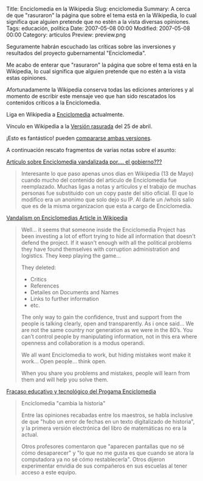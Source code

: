 Title: Enciclomedia en la Wikipedia
Slug: enciclomedia
Summary: A cerca de que "rasuraron" la página que sobre el tema está en la Wikipedia, lo cual significa que alguien pretende que no estén a la vista diversas opiniones.
Tags: educación, política
Date: 2007-05-08 00:00
Modified: 2007-05-08 00:00
Category: articulos
Preview: preview.png


Seguramente habrán escuchado las críticas sobre las inversiones y resultados del proyecto gubernamental "Enciclomedia".

Me acabo de enterar que "rasuraron" la página que sobre el tema está en la Wikipedia, lo cual significa que alguien pretende que no estén a la vista estas opiniones.

Afortunadamente la Wikipedia conserva todas las ediciones anteriores y al momento de escribir este mensaje veo que han sido rescatados los contenidos críticos a la Enciclomedia.

Liga en Wikipedia a [Enciclomedia](http://es.wikipedia.org/wiki/Enciclomedia) actualmente.

Vínculo en Wikipedia a la [Versión rasurada](http://es.wikipedia.org/w/index.php?title=Enciclomedia&oldid=8368915) del 25 de abril.

¡Esto es fantástico! pueden [compararse ambas versiones](http://es.wikipedia.org/w/index.php?title=Enciclomedia&diff=8865048&oldid=8368915).

A continuación rescato fragmentos de varias notas sobre el asunto:

[Artículo sobre Enciclomedia vandalizada por.... el gobierno???](http://cofradia.org/modules.php?name=News&file=article&sid=19696)

> Interesante lo que paso apenas unos dias en Wikipedia (13 de Mayo) cuando mucho del contenido del articulo de Enciclomedia fue reemplazado. Muchas ligas a notas y articulos y el trabajo de muchas personas fue substituido con un copy paste del sitio oficial. El que lo modifico era un anonimo que solo dejo su IP. Al darle un /whois salio que es de la misma organizacion que esta a cargo de Enciclomedia.

[Vandalism on Enciclomedias Article in Wikipedia](http://hj.nmty.org/vandalism-on-enciclomedias-article-in-wikipedia/)

> Well… it seems that someone inside the Enciclomedia Project has been investing a lot of effort trying to hide all information that doesn't defend the project. If it wasn't enough with all the political problems they have found themselves with corruption administration and logistics. They keep playing the game…
>
> They deleted:
> - Critics
> - References
> - Detailes on Documents and Names
> - Links to further information
> - etc.
>
> The only way to gain the confidence, trust and support from the people is talking clearly, open and transparently. As i once said… We are not the same country nor generation as we were in the 80’s. You can’t control people by manipulating information, not in this era where openness and collaboration is a modus operandi.
>
> We all want Enciclomedia to work, but hiding mistakes wont make it work… Open people… think open.
>
> When you share you problems and mistakes, people will learn from them and will help you solve them.

[Fracaso educativo y tecnológico del Progama Enciclomedia](http://www.jornada.unam.mx/2006/12/05/index.php?section=sociedad&article=044n1soc)

> Enciclomedia "cambia la historia"
>
> Entre las opiniones recabadas entre los maestros, se habla inclusive de que "hubo un error de fechas en un texto digitalizado de historia", y la primera versión electrónica del libro de matemáticas no era la actual.
>
> Otros profesores comentaron que "aparecen pantallas que no sé cómo desaparecer" y "lo que no me gusta es que cuando se atora la computadora ya no sé cómo restablecerla". Otros dijeron experimentar envidia de sus compañeros en sus escuelas al tener acceso a este equipo.

